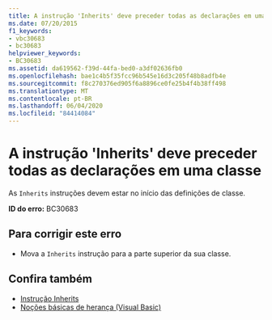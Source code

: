 ```yaml
---
title: A instrução 'Inherits' deve preceder todas as declarações em uma classe
ms.date: 07/20/2015
f1_keywords:
- vbc30683
- bc30683
helpviewer_keywords:
- BC30683
ms.assetid: da619562-f39d-44fa-bed0-a3df02636fb0
ms.openlocfilehash: bae1c4b5f35fcc96b545e16d3c205f48b8adfb4e
ms.sourcegitcommit: f8c270376ed905f6a8896ce0fe25b4f4b38ff498
ms.translationtype: MT
ms.contentlocale: pt-BR
ms.lasthandoff: 06/04/2020
ms.locfileid: "84414084"
---
```

# <a name="inherits-statement-must-precede-all-declarations-in-a-class"></a>A instrução 'Inherits' deve preceder todas as declarações em uma classe
As `Inherits` instruções devem estar no início das definições de classe.  
  
 **ID do erro:** BC30683  
  
## <a name="to-correct-this-error"></a>Para corrigir este erro  
  
- Mova a `Inherits` instrução para a parte superior da sua classe.  
  
## <a name="see-also"></a>Confira também

- [Instrução Inherits](../language-reference/statements/inherits-statement.md)
- [Noções básicas de herança (Visual Basic)](../programming-guide/language-features/objects-and-classes/inheritance-basics.md)
